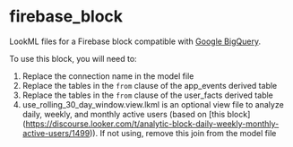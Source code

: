 # firebase_block

LookML files for a Firebase block compatible with [Google BigQuery](https://cloud.google.com/solutions/mobile/mobile-firebase-analytics-big-query).

To use this block, you will need to:
1. Replace the connection name in the model file
2. Replace the tables in the `from` clause of the app_events derived table
3. Replace the tables in the `from` clause of the user_facts derived table
4. use_rolling_30_day_window.view.lkml is an optional view file to analyze daily, weekly, and monthly active users (based on [this block] (https://discourse.looker.com/t/analytic-block-daily-weekly-monthly-active-users/1499)). If not using, remove this join from the model file
